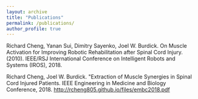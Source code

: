 ```yaml
---
layout: archive
title: "Publications"
permalink: /publications/
author_profile: true
---
```


Richard Cheng, Yanan Sui, Dimitry Sayenko, Joel W. Burdick. On Muscle Activation for Improving Robotic Rehabilitation after Spinal Cord Injury. (2010). IEEE/RSJ International Conference on Intelligent Robots and Systems (IROS), 2018. 

Richard Cheng, Joel W. Burdick. "Extraction of Muscle Synergies in Spinal Cord Injured Patients. IEEE Engineering in Medicine and Biology Conference, 2018. http://rcheng805.github.io/files/embc2018.pdf
